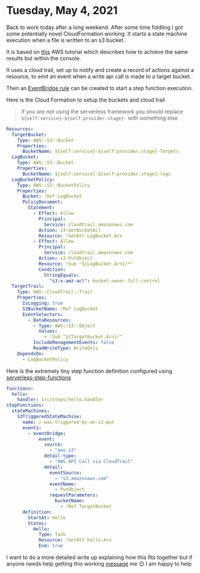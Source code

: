 # Tuesday, May 4, 2021

Back to work today after a long weekend. After some time fiddling I got some potentially novel CloudFormation working. It starts a state machine execution when a file is written to an s3 bucket.

It is based on [this](https://docs.aws.amazon.com/step-functions/latest/dg/tutorial-cloudwatch-events-s3.html) AWS tutorial which describes how to achieve the same results but within the console.

It uses a cloud trail, set up to notify and create a record of actions against a resource, to emit an event when a write api call is made to a target bucket.

Then an [EventBridge rule](https://docs.aws.amazon.com/step-functions/latest/dg/cw-events.html) can be created to start a step function execution.

Here is the Cloud Formation to setup the buckets and cloud trail

> If you are not using the serverless framework you should replace `${self:service}-${self:provider.stage}-` with something else

```yml
Resources:
  TargetBucket:
    Type: AWS::S3::Bucket
    Properties:
      BucketName: ${self:service}-${self:provider.stage}-Targets
  LogBucket:
    Type: AWS::S3::Bucket
    Properties:
      BucketName: ${self:service}-${self:provider.stage}-logs
  LogBucketPolicy:
    Type: AWS::S3::BucketPolicy
    Properties:
      Bucket: !Ref LogBucket
      PolicyDocument:
        Statement:
          - Effect: Allow
            Principal: 
              Service: cloudtrail.amazonaws.com
            Action: s3:GetBucketAcl
            Resource: !GetAtt LogBucket.Arn
          - Effect: Allow
            Principal: 
              Service: cloudtrail.amazonaws.com
            Action: s3:PutObject
            Resource: !Sub "${LogBucket.Arn}/*"
            Condition:
              StringEquals:
                "s3:x-amz-acl": bucket-owner-full-control
  TargetTrail:
    Type: AWS::CloudTrail::Trail
    Properties:
      IsLogging: true
      S3BucketName: !Ref LogBucket
      EventSelectors:
        - DataResources:
          - Type: AWS::S3::Object
            Values: 
              - !Sub "${TargetBucket.Arn}/"
          IncludeManagementEvents: false
          ReadWriteType: WriteOnly
    DependsOn:
      - LogBucketPolicy
```

Here is the extremely tiny step function definition configured using [serverless-step-functions](https://github.com/serverless-operations/serverless-step-functions)

```yml
functions:
  hello:
    handler: src/steps/hello.handler
stepFunctions:
  stateMachines:
    S3TriggeredStateMachine:
      name: i-was-triggered-by-an-s3-put
      events:
        - eventBridge:
            event:
              source:
                - "aws.s3"
              detail-type:
                - "AWS API Call via CloudTrail"
              detail:
                eventSource: 
                  - "s3.amazonaws.com"
                eventName: 
                  - PutObject
                requestParameters:
                  bucketName: 
                    - !Ref TargetBucket
      definition:
        StartAt: Hello
        States:
          Hello:
            Type: Task
            Resource: !GetAtt hello.Arn
            End: true
```

I want to do a more detailed write up explaining how this fits together but if anyone needs help getting this working [message](https://twitter.com/messages/compose?recipient_id=985648271476580352) me 😌 I am happy to help
